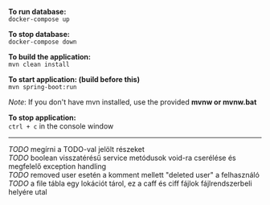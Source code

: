 **To run database:**  
`docker-compose up`
  
**To stop database:**  
`docker-compose down`
  
**To build the application:**  
`mvn clean install`

**To start application: (build before this)**  
`mvn spring-boot:run`

*Note*: If you don't have mvn installed, use the provided **mvnw or mvnw.bat**
  
**To stop application:**  
`ctrl + c` in the console window  
  
    
___    
_TODO_ megírni a TODO-val jelölt részeket  
_TODO_ boolean visszatérésű service metódusok void-ra cserélése és megfelelő exception handling  
_TODO_ removed user esetén a komment mellett "deleted user" a felhasználó  
_TODO_ a file tábla egy lokációt tárol, ez a caff és ciff fájlok fájlrendszerbeli helyére utal  
